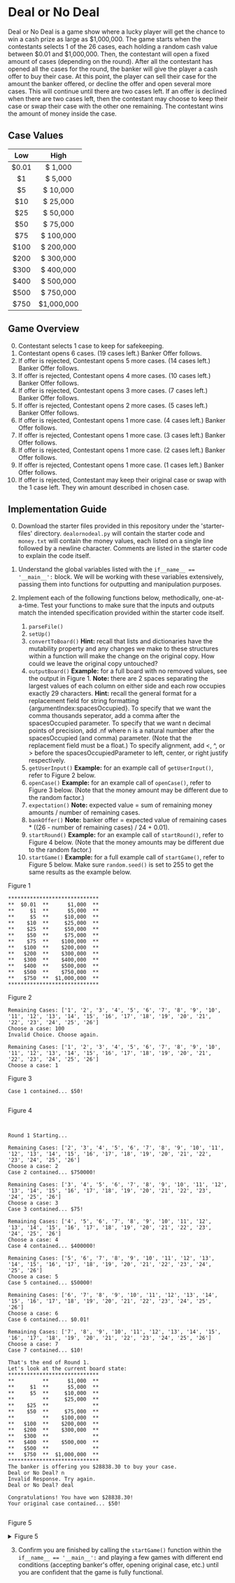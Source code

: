 # Deal or No Deal

Deal or No Deal is a game show where a lucky player will get the chance to win a cash prize as large as $1,000,000. The game starts when the contestants selects 1 of the 26 cases, each holding a random cash value between $0.01 and $1,000,000. Then, the contestant will open a fixed amount of cases (depending on the round). After all the contestant has opened all the cases for the round, the banker will give the player a cash offer to buy their case. At this point, the player can sell their case for the amount the banker offered, or decline the offer and open several more cases. This will continue until there are two cases left. If an offer is declined when there are two cases left, then the contestant may choose to keep their case or swap their case with the other one remaining. The contestant wins the amount of money inside the case.

## Case Values

| Low | High |
| :---: | :---: |
| $0.01 | $ 1,000 |
| $1 | $ 5,000 |
| $5 | $ 10,000 |
| $10 | $ 25,000 |
| $25 | $ 50,000 |
| $50 | $ 75,000 |
| $75 | $ 100,000 |
| $100 | $ 200,000 |
| $200 | $ 300,000 |
| $300 | $ 400,000 |
| $400 | $ 500,000 |
| $500 | $ 750,000 |
| $750 | $1,000,000 |

## Game Overview
0. Contestant selects 1 case to keep for safekeeping.
1. Contestant opens 6 cases. (19 cases left.) Banker Offer follows. 
2. If offer is rejected, Contestant opens 5 more cases. (14 cases left.) Banker Offer follows. 
3. If offer is rejected, Contestant opens 4 more cases. (10 cases left.) Banker Offer follows. 
4. If offer is rejected, Contestant opens 3 more cases. (7 cases left.) Banker Offer follows. 
5. If offer is rejected, Contestant opens 2 more cases. (5 cases left.) Banker Offer follows. 
6. If offer is rejected, Contestant opens 1 more case. (4 cases left.) Banker Offer follows. 
7. If offer is rejected, Contestant opens 1 more case. (3 cases left.) Banker Offer follows. 
8. If offer is rejected, Contestant opens 1 more case. (2 cases left.) Banker Offer follows. 
9. If offer is rejected, Contestant opens 1 more case. (1 cases left.) Banker Offer follows. 
10. If offer is rejected, Contestant may keep their original case or swap with the 1 case left. They win amount described in chosen case.

## Implementation Guide
0. Download the starter files provided in this repository under the 'starter-files' directory. `dealornodeal.py` will contain the starter code and `money.txt` will contain the money values, each listed on a single line followed by a newline character.
Comments are listed in the starter code to explain the code itself.

1. Understand the global variables listed with the `if__name__ == '__main__':` block. We will be working with these variables extensively, passing them into functions for outputting and manipulation purposes.

2. Implement each of the following functions below, methodically, one-at-a-time. Test your functions to make sure that the inputs and outputs match the intended specification provided within the starter code itself.
    1. `parseFile()` 
    2. `setUp()`
    3. `convertToBoard()` 
    **Hint:** recall that lists and dictionaries have the mutability property and any changes we make to these structures within a function will make the change on the original copy. How could we leave the original copy untouched?
    4. `outputBoard()` 
    **Example:** for a full board with no removed values, see the output in Figure 1. 
    **Note:** there are 2 spaces separating the largest values of each column on either side and each row occupies exactly 29 characters. 
    **Hint:** recall the general format for a replacement field for string formatting {argumentIndex:spacesOccupied}. To specify that we want the comma thousands seperator, add a comma after the spacesOccupied parameter. To specify that we want n decimal points of precision, add .nf where n is a natural number after the spacesOccupied (and comma) parameter. (Note that the replacement field must be a float.) To specify alignment, add <, ^, or > before the spacesOccupiedParameter to left, center, or right justify respectively.
    5. `getUserInput()`
    **Example:** for an example call of `getUserInput()`, refer to Figure 2 below.
    6. `openCase()`
    **Example:** for an example call of `openCase()`, refer to Figure 3 below. (Note that the money amount may be different due to the random factor.)
    7. `expectation()` 
    **Note:** expected value = sum of remaining money amounts / number of remaining cases.
    8. `bankOffer()`
    **Note:** banker offer = expected value of remaining cases * ((26 - number of remaining cases) / 24 + 0.01).
    9. `startRound()`
    **Example:** for an example call of `startRound()`, refer to Figure 4 below. (Note that the money amounts may be different due to the random factor.)
    10. `startGame()`
    **Example:** for a full example call of `startGame()`, refer to Figure 5 below. Make sure `random.seed()` is set to 255 to get the same results as the example below.

Figure 1
```
*****************************
**  $0.01  **      $1,000  **
**     $1  **      $5,000  **
**     $5  **     $10,000  **
**    $10  **     $25,000  **
**    $25  **     $50,000  **
**    $50  **     $75,000  **
**    $75  **    $100,000  **
**   $100  **    $200,000  **
**   $200  **    $300,000  **
**   $300  **    $400,000  **
**   $400  **    $500,000  **
**   $500  **    $750,000  **
**   $750  **  $1,000,000  **
*****************************
```

Figure 2
```
Remaining Cases: ['1', '2', '3', '4', '5', '6', '7', '8', '9', '10', '11', '12', '13', '14', '15', '16', '17', '18', '19', '20', '21', '22', '23', '24', '25', '26']
Choose a case: 100
Invalid Choice. Choose again.

Remaining Cases: ['1', '2', '3', '4', '5', '6', '7', '8', '9', '10', '11', '12', '13', '14', '15', '16', '17', '18', '19', '20', '21', '22', '23', '24', '25', '26']
Choose a case: 1

```

Figure 3
```
Case 1 contained... $50!


```

Figure 4
```


Round 1 Starting...

Remaining Cases: ['2', '3', '4', '5', '6', '7', '8', '9', '10', '11', '12', '13', '14', '15', '16', '17', '18', '19', '20', '21', '22', '23', '24', '25', '26']
Choose a case: 2
Case 2 contained... $750000!

Remaining Cases: ['3', '4', '5', '6', '7', '8', '9', '10', '11', '12', '13', '14', '15', '16', '17', '18', '19', '20', '21', '22', '23', '24', '25', '26']
Choose a case: 3
Case 3 contained... $75!

Remaining Cases: ['4', '5', '6', '7', '8', '9', '10', '11', '12', '13', '14', '15', '16', '17', '18', '19', '20', '21', '22', '23', '24', '25', '26']
Choose a case: 4
Case 4 contained... $400000!

Remaining Cases: ['5', '6', '7', '8', '9', '10', '11', '12', '13', '14', '15', '16', '17', '18', '19', '20', '21', '22', '23', '24', '25', '26']
Choose a case: 5
Case 5 contained... $50000!

Remaining Cases: ['6', '7', '8', '9', '10', '11', '12', '13', '14', '15', '16', '17', '18', '19', '20', '21', '22', '23', '24', '25', '26']
Choose a case: 6
Case 6 contained... $0.01!

Remaining Cases: ['7', '8', '9', '10', '11', '12', '13', '14', '15', '16', '17', '18', '19', '20', '21', '22', '23', '24', '25', '26']
Choose a case: 7
Case 7 contained... $10!

That's the end of Round 1.
Let's look at the current board state:
*****************************
**         **      $1,000  **
**     $1  **      $5,000  **
**     $5  **     $10,000  **
**         **     $25,000  **
**    $25  **              **
**    $50  **     $75,000  **
**         **    $100,000  **
**   $100  **    $200,000  **
**   $200  **    $300,000  **
**   $300  **              **
**   $400  **    $500,000  **
**   $500  **              **
**   $750  **  $1,000,000  **
*****************************
The banker is offering you $28838.30 to buy your case.
Deal or No Deal? n
Invalid Response. Try again.
Deal or No Deal? deal

Congratulations! You have won $28838.30!
Your original case contained... $50!


```

Figure 5 
<details>
    <summary> Figure 5 </summary>

```
Welcome to Deal or No Deal!
Listed below are all the various cash prizes you could walk away with today!
*****************************
**  $0.01  **      $1,000  **
**     $1  **      $5,000  **
**     $5  **     $10,000  **
**    $10  **     $25,000  **
**    $25  **     $50,000  **
**    $50  **     $75,000  **
**    $75  **    $100,000  **
**   $100  **    $200,000  **
**   $200  **    $300,000  **
**   $300  **    $400,000  **
**   $400  **    $500,000  **
**   $500  **    $750,000  **
**   $750  **  $1,000,000  **
*****************************
Remaining Cases: ['1', '2', '3', '4', '5', '6', '7', '8', '9', '10', '11', '12', '13', '14', '15', '16', '17', '18', '19', '20', '21', '22', '23', '24', '25', '26']
Choose a case: 1


Round 1 Starting...

Remaining Cases: ['2', '3', '4', '5', '6', '7', '8', '9', '10', '11', '12', '13', '14', '15', '16', '17', '18', '19', '20', '21', '22', '23', '24', '25', '26']
Choose a case: 2
Case 2 contained... $750000!

Remaining Cases: ['3', '4', '5', '6', '7', '8', '9', '10', '11', '12', '13', '14', '15', '16', '17', '18', '19', '20', '21', '22', '23', '24', '25', '26']
Choose a case: 3
Case 3 contained... $75!

Remaining Cases: ['4', '5', '6', '7', '8', '9', '10', '11', '12', '13', '14', '15', '16', '17', '18', '19', '20', '21', '22', '23', '24', '25', '26']
Choose a case: 4
Case 4 contained... $400000!

Remaining Cases: ['5', '6', '7', '8', '9', '10', '11', '12', '13', '14', '15', '16', '17', '18', '19', '20', '21', '22', '23', '24', '25', '26']
Choose a case: 5
Case 5 contained... $50000!

Remaining Cases: ['6', '7', '8', '9', '10', '11', '12', '13', '14', '15', '16', '17', '18', '19', '20', '21', '22', '23', '24', '25', '26']
Choose a case: 6
Case 6 contained... $0.01!

Remaining Cases: ['7', '8', '9', '10', '11', '12', '13', '14', '15', '16', '17', '18', '19', '20', '21', '22', '23', '24', '25', '26']
Choose a case: 7
Case 7 contained... $10!

That's the end of Round 1.
Let's look at the current board state:
*****************************
**         **      $1,000  **
**     $1  **      $5,000  **
**     $5  **     $10,000  **
**         **     $25,000  **
**    $25  **              **
**    $50  **     $75,000  **
**         **    $100,000  **
**   $100  **    $200,000  **
**   $200  **    $300,000  **
**   $300  **              **
**   $400  **    $500,000  **
**   $500  **              **
**   $750  **  $1,000,000  **
*****************************
The banker is offering you $28838.30 to buy your case.
Deal or No Deal? n
Invalid Response. Try again.
Deal or No Deal? no deal


Round 2 Starting...

Remaining Cases: ['8', '9', '10', '11', '12', '13', '14', '15', '16', '17', '18', '19', '20', '21', '22', '23', '24', '25', '26']
Choose a case: 8
Case 8 contained... $1000!

Remaining Cases: ['9', '10', '11', '12', '13', '14', '15', '16', '17', '18', '19', '20', '21', '22', '23', '24', '25', '26']
Choose a case: 9
Case 9 contained... $100000!

Remaining Cases: ['10', '11', '12', '13', '14', '15', '16', '17', '18', '19', '20', '21', '22', '23', '24', '25', '26']
Choose a case: 10
Case 10 contained... $10000!

Remaining Cases: ['11', '12', '13', '14', '15', '16', '17', '18', '19', '20', '21', '22', '23', '24', '25', '26']
Choose a case: 11
Case 11 contained... $5!

Remaining Cases: ['12', '13', '14', '15', '16', '17', '18', '19', '20', '21', '22', '23', '24', '25', '26']
Choose a case: 12
Case 12 contained... $100!

That's the end of Round 2.
Let's look at the current board state:
*****************************
**         **              **
**     $1  **      $5,000  **
**         **              **
**         **     $25,000  **
**    $25  **              **
**    $50  **     $75,000  **
**         **              **
**         **    $200,000  **
**   $200  **    $300,000  **
**   $300  **              **
**   $400  **    $500,000  **
**   $500  **              **
**   $750  **  $1,000,000  **
*****************************
The banker is offering you $65792.28 to buy your case.
Deal or No Deal? no deal


Round 3 Starting...

Remaining Cases: ['13', '14', '15', '16', '17', '18', '19', '20', '21', '22', '23', '24', '25', '26']
Choose a case: 13
Case 13 contained... $300!

Remaining Cases: ['14', '15', '16', '17', '18', '19', '20', '21', '22', '23', '24', '25', '26']
Choose a case: 14
Case 14 contained... $300000!

Remaining Cases: ['15', '16', '17', '18', '19', '20', '21', '22', '23', '24', '25', '26']
Choose a case: 15
Case 15 contained... $5000!

Remaining Cases: ['16', '17', '18', '19', '20', '21', '22', '23', '24', '25', '26']
Choose a case: 16
Case 16 contained... $750!

That's the end of Round 3.
Let's look at the current board state:
*****************************
**         **              **
**     $1  **              **
**         **              **
**         **     $25,000  **
**    $25  **              **
**    $50  **     $75,000  **
**         **              **
**         **    $200,000  **
**   $200  **              **
**         **              **
**   $400  **    $500,000  **
**   $500  **              **
**         **  $1,000,000  **
*****************************
The banker is offering you $103976.98 to buy your case.
Deal or No Deal? no deal


Round 4 Starting...

Remaining Cases: ['17', '18', '19', '20', '21', '22', '23', '24', '25', '26']
Choose a case: 17
Case 17 contained... $200!

Remaining Cases: ['18', '19', '20', '21', '22', '23', '24', '25', '26']
Choose a case: 18
Case 18 contained... $25000!

Remaining Cases: ['19', '20', '21', '22', '23', '24', '25', '26']
Choose a case: 19
Case 19 contained... $25!

That's the end of Round 4.
Let's look at the current board state:
*****************************
**         **              **
**     $1  **              **
**         **              **
**         **              **
**         **              **
**    $50  **     $75,000  **
**         **              **
**         **    $200,000  **
**         **              **
**         **              **
**   $400  **    $500,000  **
**   $500  **              **
**         **  $1,000,000  **
*****************************
The banker is offering you $168715.35 to buy your case.
Deal or No Deal? no deal


Round 5 Starting...

Remaining Cases: ['20', '21', '22', '23', '24', '25', '26']
Choose a case: 20
Case 20 contained... $500!

Remaining Cases: ['21', '22', '23', '24', '25', '26']
Choose a case: 21
Case 21 contained... $1000000!

That's the end of Round 5.
Let's look at the current board state:
*****************************
**         **              **
**     $1  **              **
**         **              **
**         **              **
**         **              **
**    $50  **     $75,000  **
**         **              **
**         **    $200,000  **
**         **              **
**         **              **
**   $400  **    $500,000  **
**         **              **
**         **              **
*****************************
The banker is offering you $108993.95 to buy your case.
Deal or No Deal? no deal


Round 6 Starting...

Remaining Cases: ['22', '23', '24', '25', '26']
Choose a case: 22
Case 22 contained... $75000!

That's the end of Round 6.
Let's look at the current board state:
*****************************
**         **              **
**     $1  **              **
**         **              **
**         **              **
**         **              **
**    $50  **              **
**         **              **
**         **    $200,000  **
**         **              **
**         **              **
**   $400  **    $500,000  **
**         **              **
**         **              **
*****************************
The banker is offering you $123979.83 to buy your case.
Deal or No Deal? no deal


Round 7 Starting...

Remaining Cases: ['23', '24', '25', '26']
Choose a case: 23
Case 23 contained... $500000!

That's the end of Round 7.
Let's look at the current board state:
*****************************
**         **              **
**     $1  **              **
**         **              **
**         **              **
**         **              **
**    $50  **              **
**         **              **
**         **    $200,000  **
**         **              **
**         **              **
**   $400  **              **
**         **              **
**         **              **
*****************************
The banker is offering you $46437.81 to buy your case.
Deal or No Deal? no deal


Round 8 Starting...

Remaining Cases: ['24', '25', '26']
Choose a case: 24
Case 24 contained... $200000!

That's the end of Round 8.
Let's look at the current board state:
*****************************
**         **              **
**     $1  **              **
**         **              **
**         **              **
**         **              **
**    $50  **              **
**         **              **
**         **              **
**         **              **
**         **              **
**   $400  **              **
**         **              **
**         **              **
*****************************
The banker is offering you $145.57 to buy your case.
Deal or No Deal? no deal


Round 9 Starting...

Remaining Cases: ['25', '26']
Choose a case: 25
Case 25 contained... $400!

That's the end of Round 9.
Let's look at the current board state:
*****************************
**         **              **
**     $1  **              **
**         **              **
**         **              **
**         **              **
**    $50  **              **
**         **              **
**         **              **
**         **              **
**         **              **
**         **              **
**         **              **
**         **              **
*****************************
The banker is offering you $25.75 to buy your case.
Deal or No Deal? no deal


Round 10 Starting...

Would you like to keep your case or swap with the other case remaining? s
Invalid Response. Try again.
Would you like to keep your case or swap with the other case remaining? swap
Case 26 contains... $1!
Congratulations! You have won $1!

```
</p>
</details>


3. Confirm you are finished by calling the `startGame()` function within the `if__name__ == '__main__':` and playing a few games with different end conditions (accepting banker's offer, opening original case, etc.) until you are confident that the game is fully functional.
